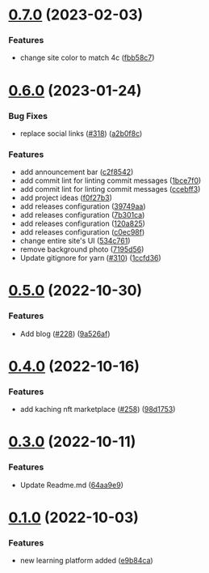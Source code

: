 # [0.7.0](https://github.com/FrancescoXX/free-Web3-resources/compare/v0.6.0...v0.7.0) (2023-02-03)


### Features

* change site color to match 4c ([fbb58c7](https://github.com/FrancescoXX/free-Web3-resources/commit/fbb58c7f4385d396e14618a64346a5f3ab3b69ca))

# [0.6.0](https://github.com/FrancescoXX/free-Web3-resources/compare/v0.5.0...v0.6.0) (2023-01-24)


### Bug Fixes

* replace social links ([#318](https://github.com/FrancescoXX/free-Web3-resources/issues/318)) ([a2b0f8c](https://github.com/FrancescoXX/free-Web3-resources/commit/a2b0f8c1fa8a9dfe04ed4466a3d4cb7c38feab23))


### Features

* add announcement bar ([c2f8542](https://github.com/FrancescoXX/free-Web3-resources/commit/c2f854226549d10a78c61d7c778851bcb405e843))
* add commit lint for linting commit messages ([1bce7f0](https://github.com/FrancescoXX/free-Web3-resources/commit/1bce7f0eb39190227203c6f8abfb953962b3c3b5))
* add commit lint for linting commit messages ([ccebff3](https://github.com/FrancescoXX/free-Web3-resources/commit/ccebff3423e40a9e80e733d624c68440bd1d27fd))
* add project ideas ([f0f27b3](https://github.com/FrancescoXX/free-Web3-resources/commit/f0f27b36cbf3d219a9499004b86912ab11fb7ce9))
* add releases configuration ([39749aa](https://github.com/FrancescoXX/free-Web3-resources/commit/39749aa5007ad3eed279c504e2bf98cdd9390b0b))
* add releases configuration ([7b301ca](https://github.com/FrancescoXX/free-Web3-resources/commit/7b301cae8c4985791e1dccafe4d1b8f17a048482))
* add releases configuration ([120a825](https://github.com/FrancescoXX/free-Web3-resources/commit/120a825c1b753d199e04167471b08f618551b514))
* add releases configuration ([c0ec98f](https://github.com/FrancescoXX/free-Web3-resources/commit/c0ec98f96c0c14caa745283380a40d30bd9b25d6))
* change entire site's UI ([534c761](https://github.com/FrancescoXX/free-Web3-resources/commit/534c76198b41d40a90d6885ac37ba2a01e12426d))
* remove background photo ([7195d56](https://github.com/FrancescoXX/free-Web3-resources/commit/7195d56d5cfc95503c5a1ef620ef88aff42a8fa6))
* Update gitignore for yarn ([#310](https://github.com/FrancescoXX/free-Web3-resources/issues/310)) ([1ccfd36](https://github.com/FrancescoXX/free-Web3-resources/commit/1ccfd3648f71fbe7b97b36cdbe262e44db9f9a0a))

# [0.5.0](https://github.com/FrancescoXX/free-Web3-resources/compare/v0.4.0...v0.5.0) (2022-10-30)


### Features

* Add blog ([#228](https://github.com/FrancescoXX/free-Web3-resources/issues/228)) ([9a526af](https://github.com/FrancescoXX/free-Web3-resources/commit/9a526af5024be7c60aa04803151c05d3ae720c67))



# [0.4.0](https://github.com/FrancescoXX/free-Web3-resources/compare/v0.3.0...v0.4.0) (2022-10-16)


### Features

* add kaching nft marketplace ([#258](https://github.com/FrancescoXX/free-Web3-resources/issues/258)) ([98d1753](https://github.com/FrancescoXX/free-Web3-resources/commit/98d1753019e0cfbdd2176ad957192520a36926c8))



# [0.3.0](https://github.com/FrancescoXX/free-Web3-resources/compare/v0.1.0...v0.3.0) (2022-10-11)


### Features

* Update Readme.md ([64aa9e9](https://github.com/FrancescoXX/free-Web3-resources/commit/64aa9e93180038a90435ee1ef034fb822ec51ee4))



# [0.1.0](https://github.com/FrancescoXX/free-Web3-resources/compare/e9b84ca97bdb932b265d121c533884e3ee7bb1f3...v0.1.0) (2022-10-03)


### Features

* new learning platform added ([e9b84ca](https://github.com/FrancescoXX/free-Web3-resources/commit/e9b84ca97bdb932b265d121c533884e3ee7bb1f3))
